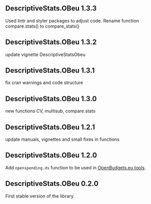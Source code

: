 DescriptiveStats.OBeu 1.3.3
---------------------------

Used lintr and styler packages to adjust code. Rename function
compare.stats() to compare\_stats()

DescriptiveStats.OBeu 1.3.2
---------------------------

update vignette DescriptiveStatsObeu

DescriptiveStats.OBeu 1.3.1
---------------------------

fix cran warnings and code structure

DescriptiveStats.OBeu 1.3.0
---------------------------

new functions CV, multisub, compare.stats

DescriptiveStats.OBeu 1.2.1
---------------------------

update manuals, vignettes and small fixes in functions

DescriptiveStats.OBeu 1.2.0
---------------------------

Add `openspending.ds` function to be used in [OpenBudgets.eu
tools](http://openbudgets.eu/tools/).

DescriptiveStats.OBeu 0.2.0
---------------------------

First stable version of the library.
